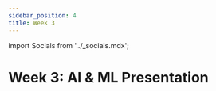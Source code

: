 ```yaml
---
sidebar_position: 4
title: Week 3
---
```


import Socials from '../_socials.mdx';

<Socials />

# Week 3: AI & ML Presentation

